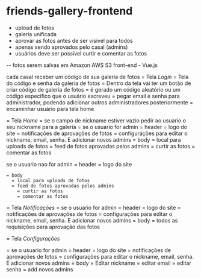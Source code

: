 # friends-gallery-frontend

- upload de fotos
- galeria unificada
- aprovar as fotos antes de ser visível para todos
- apenas sendo aprovados pelo casal (admins)
- usuários deve ser possível curtir e comentar as fotos

-- fotos serem salvas em Amazon AWS S3
front-end - Vue.js

cada casal receber um código de sua galeria de fotos
= Tela *Login*
  = Tela do código e senha da galeria de fotos
  = Dentro da tela vai ter um botão de criar código de galeria de fotos
  = é gerado um código aleatório ou um código específico que o usuário escreveu
  = pegar email e senha para administrador, podendo adicionar outros administradores posteriormente
  = encaminhar usuário para tela home

= Tela *Home*
  = se o campo de nickname estiver vazio pedir ao usuario o seu nickname para a galeria
  = se o usuario for admin
    = header
      = logo do site
      = notificações de aprovações de fotos
      = configurações para editar o nickname, email, senha. E adicionar novos admins
    = body
      = local para uploads de fotos
      = feed de fotos aprovadas pelos admins
        = curtir as fotos
        = comentar as fotos

  se o usuario nao for admin
    = header
      = logo do site

    = body
      = local para uploads de fotos
      = feed de fotos aprovadas pelos admins
        = curtir as fotos
        = comentar as fotos

= Tela *Notificações*
  = se o usuario for admin
    = header
      = logo do site
      = notificações de aprovações de fotos
      = configurações para editar o nickname, email, senha. E adicionar novos admins
    = body
      = todos as requisições para aprovação das fotos

= Tela *Configurações*

= se o usuario for admin
    = header
      = logo do site
      = notificações de aprovações de fotos
      = configurações para editar o nickname, email, senha. E adicionar novos admins
    = body
      = Editar nickname
      = editar email
      = editar senha
      = add novos admins